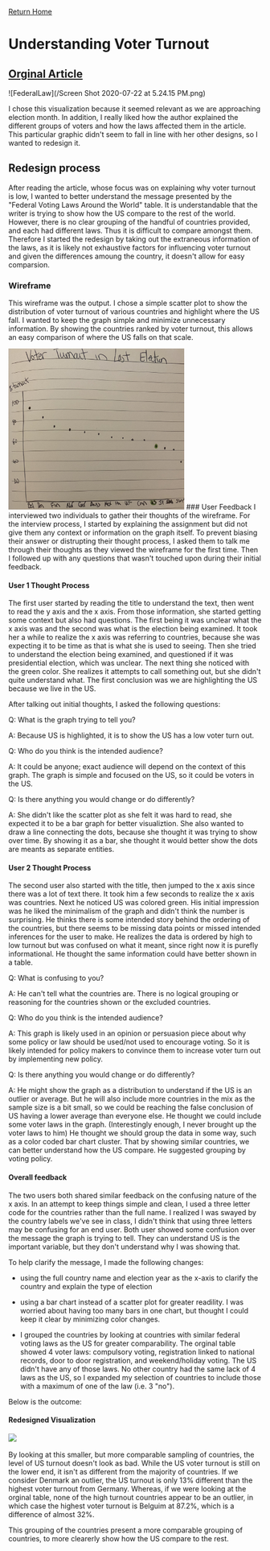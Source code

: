 [Return Home](/README.md)

# Understanding Voter Turnout
## [Orginal Article](https://www.nytimes.com/interactive/2018/10/05/opinion/midterm-election-voter-turnout-photo-id.html)

![FederalLaw](/Screen Shot 2020-07-22 at 5.24.15 PM.png)

I chose this visualization because it seemed relevant as we are approaching election month. In addition, I really liked how the author explained the different groups of voters and how the laws affected them in the article. This particular graphic didn't seem to fall in line with her other designs, so I wanted to redesign it. 
## Redesign process
After reading the article, whose focus was on explaining why voter turnout is low, I wanted to better understand the message presented by the "Federal Voting Laws Around the World" table. It is understandable that the writer is trying to show how the US compare to the rest of the world. However, there is no clear grouping of the handful of countries provided, and each had different laws. Thus it is difficult to compare amongst them. Therefore I started the redesign by taking out the extraneous information of the laws, as it is likely not exhaustive factors for influencing voter turnout and given the differences amoung the country, it doesn't allow for easy comparsion. 
### Wireframe 
This wireframe was the output. I chose a simple scatter plot to show the distribution of voter turnout of various countries and highlight where the US fall. I wanted to keep the graph simple and minimize unnecessary information. By showing the countries ranked by voter turnout, this allows an easy comparison of where the US falls on that scale. 

<img src="Voter Turnout Wirefame.jpg" width="350">
### User Feedback
I interviewed two individuals to gather their thoughts of the wireframe. For the interview process, I started by explaining the assignment but did not give them any context or information on the graph itself. To prevent biasing their answer or distrupting their thought process, I asked them to talk me through their thoughts as they viewed the wireframe for the first time.  Then I followed up with any questions that wasn't touched upon during their initial feedback. 

#### User 1 Thought Process
The first user started by reading the title to understand the text, then went to read the y axis and the x axis. 
From those information, she started getting some context but also had questions. The first being it was unclear what the x axis was and the second was what is the election being examined. It took her a while to realize the x axis was referring to countries, because she was expecting it to be time as that is what she is used to seeing. Then she tried to understand the election being examined, and questioned if it was presidential election, which was unclear. 
The next thing she noticed with the green color. She realizes it attempts to call something out, but she didn't quite understand what. The first conclusion was we are highlighting the US because we live in the US. 

After talking out initial thoughts, I asked the following questions: 

Q: What is the graph trying to tell you? 

A: Because US is highlighted, it is to show the US has a low voter turn out. 

Q: Who do you think is the intended audience? 

A: It could be anyone; exact audience will depend on the context of this graph. The graph is simple and focused on the US, so it could be voters in the US. 

Q: Is there anything you would change or do differently? 

A: She didn't like the scatter plot as she felt it was hard to read, she expected it to be a bar graph for better visualiztion. She also wanted to draw a line connecting the dots, because she thought it was trying to show over time. By showing it as a bar, she thought it would better show the dots are meants as separate entities. 

#### User 2 Thought Process
The second user also started with the title, then jumped to the x axis since there was a lot of text there. It took him a few seconds to realize the x axis was countries. Next he noticed US was colored green. 
His initial impression was he liked the minimalism of the graph and didn't think the number is surprising. He thinks there is some intended story behind the ordering of the countries, but there seems to be missing data points or missed intended inferences for the user to make. He realizes the data is ordered by high to low turnout but was confused on what it meant, since right now it is purefly informational. He thought the same information could have better shown in a table. 

Q: What is confusing to you? 

A: He can't tell what the countries are. There is no logical grouping or reasoning for the countries shown or the excluded countries. 

Q: Who do you think is the intended audience? 

A: This graph is likely used in an opinion or persuasion piece about why some policy or law should be used/not used to encourage voting. So it is likely intended for policy makers to convince them to increase voter turn out by implementing new policy. 

Q: Is there anything you would change or do differently? 

A: He might show the graph as a distribution to understand if the US is an outlier or average. But he will also include more countries in the mix as the sample size is a bit small, so we could be reaching the false conclusion of US having a lower average than everyone else. 
He thought we could include some voter laws in the graph. (Interestingly enough, I never brought up the voter laws to him)
He thought we should group the data in some way, such as a color coded bar chart cluster. That by showing similar countries, we can better understand how the US compare. He suggested grouping by voting policy. 

#### Overall feedback
The two users both shared similar feedback on the confusing nature of the x axis. In an attempt to keep things simple and clean, I used a three letter code for the countries rather than the full name. I realized I was swayed by the country labels we've see in class, I didn't think that using three letters may be confusing for an end user. 
Both user showed some confusion over the message the graph is trying to tell. They can understand US is the important variable, but they don't understand why I was showing that. 

To help clarify the message, I made the following changes: 

- using the full country name and election year as the x-axis to clarify the country and explain the type of election

- using a bar chart instead of a scatter plot for greater readility. I was worried about having too many bars in one chart, but thought I could keep it clear by minimizing color changes. 

- I grouped the countries by looking at countries with similar federal voting laws as the US for greater comparability. The orginal table showed 4 voter laws: compulsory voting, registration linked to national records, door to door registration, and weekend/holiday voting. The US didn't have any of those laws. No other country had the same lack of 4 laws as the US, so I expanded my selection of countries to include those with a maximum of one of the law (i.e. 3 "no"). 

Below is the outcome: 

#### Redesigned Visualization 
<div class='tableauPlaceholder' id='viz1595460687178' style='position: relative'><noscript><a href='#'><img alt=' 'src='https:&#47;&#47;public.tableau.com&#47;static&#47;images&#47;Vo&#47;VoterTurnout1&#47;Sheet1&#47;1_rss.png' style='border: none' /></a></noscript><object class='tableauViz'  style='display:none;'><param name='host_url' value='https%3A%2F%2Fpublic.tableau.com%2F' /> 
<param name='embed_code_version' value='3' /> 
<param name='site_root' value='' /><param name='name' value='VoterTurnout1&#47;Sheet1' /><param name='tabs' value='no' /><param name='toolbar' value='yes' /><param name='static_image'value='https:&#47;&#47;public.tableau.com&#47;static&#47;images&#47;Vo&#47;VoterTurnout1&#47;Sheet1&#47;1.png' /> 
<param name='animate_transition' value='yes' /><param name='display_static_image' value='yes' /><param name='display_spinner' value='yes' /><param name='display_overlay' value='yes' /><param name='display_count' value='yes' /><param name='language' value='en' /><param name='filter' value='publish=yes' /></object></div>                
<script type='text/javascript'>                    
var divElement = document.getElementById('viz1595460687178');                    
var vizElement = divElement.getElementsByTagName('object')[0];                    
vizElement.style.width='100%';vizElement.style.height=(divElement.offsetWidth*0.75)+'px';                    
var scriptElement = document.createElement('script');                    
scriptElement.src = 'https://public.tableau.com/javascripts/api/viz_v1.js';                    
vizElement.parentNode.insertBefore(scriptElement, vizElement);                
</script>

By looking at this smaller, but more comparable sampling of countries, the level of US turnout doesn't look as bad. While the US voter turnout is still on the lower end, it isn't as different from the majority of countries. If we consider Denmark an outlier, the US turnout is only 13% different than the highest voter turnout from Germany. Whereas, if we were looking at the orginal table, none of the high turnout countries appear to be an outlier, in which case the highest voter turnout is Belguim at 87.2%, which is a difference of almost 32%. 

This grouping of the countries present a more comparable grouping of countries, to more clearerly show how the US compare to the rest. 
